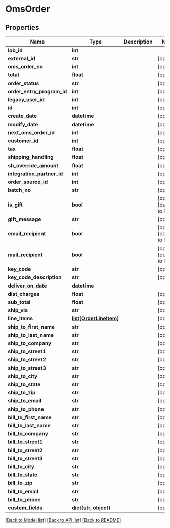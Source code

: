 # OmsOrder

## Properties
Name | Type | Description | Notes
------------ | ------------- | ------------- | -------------
**lob_id** | **int** |  | 
**external_id** | **str** |  | [optional] 
**oms_order_no** | **int** |  | [optional] 
**total** | **float** |  | [optional] 
**order_status** | **str** |  | [optional] 
**order_entry_program_id** | **int** |  | [optional] 
**legacy_user_id** | **int** |  | [optional] 
**id** | **int** |  | [optional] 
**create_date** | **datetime** |  | [optional] 
**modify_date** | **datetime** |  | [optional] 
**next_oms_order_id** | **int** |  | [optional] 
**customer_id** | **int** |  | [optional] 
**tax** | **float** |  | [optional] 
**shipping_handling** | **float** |  | [optional] 
**sh_override_amount** | **float** |  | [optional] 
**integration_partner_id** | **int** |  | [optional] 
**order_source_id** | **int** |  | [optional] 
**batch_no** | **str** |  | [optional] 
**is_gift** | **bool** |  | [optional] [default to False]
**gift_message** | **str** |  | [optional] 
**email_recipient** | **bool** |  | [optional] [default to False]
**mail_recipient** | **bool** |  | [optional] [default to False]
**key_code** | **str** |  | [optional] 
**key_code_description** | **str** |  | [optional] 
**deliver_on_date** | **datetime** |  | 
**dist_charges** | **float** |  | [optional] 
**sub_total** | **float** |  | [optional] 
**ship_via** | **str** |  | [optional] 
**line_items** | [**list[OrderLineItem]**](OrderLineItem.md) |  | [optional] 
**ship_to_first_name** | **str** |  | [optional] 
**ship_to_last_name** | **str** |  | [optional] 
**ship_to_company** | **str** |  | [optional] 
**ship_to_street1** | **str** |  | [optional] 
**ship_to_street2** | **str** |  | [optional] 
**ship_to_street3** | **str** |  | [optional] 
**ship_to_city** | **str** |  | [optional] 
**ship_to_state** | **str** |  | [optional] 
**ship_to_zip** | **str** |  | [optional] 
**ship_to_email** | **str** |  | [optional] 
**ship_to_phone** | **str** |  | [optional] 
**bill_to_first_name** | **str** |  | [optional] 
**bill_to_last_name** | **str** |  | [optional] 
**bill_to_company** | **str** |  | [optional] 
**bill_to_street1** | **str** |  | [optional] 
**bill_to_street2** | **str** |  | [optional] 
**bill_to_street3** | **str** |  | [optional] 
**bill_to_city** | **str** |  | [optional] 
**bill_to_state** | **str** |  | [optional] 
**bill_to_zip** | **str** |  | [optional] 
**bill_to_email** | **str** |  | [optional] 
**bill_to_phone** | **str** |  | [optional] 
**custom_fields** | **dict(str, object)** |  | [optional] 

[[Back to Model list]](../README.md#documentation-for-models) [[Back to API list]](../README.md#documentation-for-api-endpoints) [[Back to README]](../README.md)


